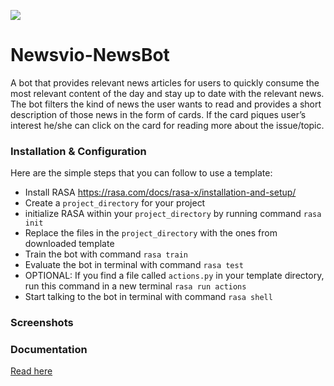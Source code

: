 <p aling="center"><img src="https://community.mattermost.com/files/dp6hczjcq3rxzcbaux9c5dmxeo/public?h=UJH-iZ1y2pwbVRjBKFFM5u3TkJbaabTByV2OIkc9cIY"></p>

# Newsvio-NewsBot
A bot that provides relevant news articles for users to quickly consume the most relevant content of the day and stay up to date with the relevant news. 
The bot filters the kind of news the user wants to read and provides a short description of those news in the form of cards. 
If the card piques user’s interest he/she can click on the card for reading more about the issue/topic. 

### Installation & Configuration
Here are the simple steps that you can follow to use a template:
* Install RASA https://rasa.com/docs/rasa-x/installation-and-setup/ 
* Create a `project_directory` for your project
* initialize RASA within your `project_directory` by running command `rasa init` 
* Replace the files in the `project_directory` with the ones from downloaded template
* Train the bot with command `rasa train`
* Evaluate the bot in terminal with command `rasa test`
* OPTIONAL: If you find a file called `actions.py` in your template directory, run this command in a new terminal `rasa run actions`
* Start talking to the bot in terminal with command `rasa shell`

### Screenshots



### Documentation
[Read here](https://rasa.com/docs/rasa-x/)


